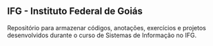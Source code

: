 ## IFG - Instituto Federal de Goiás

Repositório para armazenar códigos, anotações, exercícios e projetos desenvolvidos durante o curso de Sistemas de Informação no IFG.